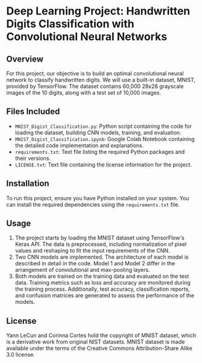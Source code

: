 # Deep Learning Project: Handwritten Digits Classification with Convolutional Neural Networks

## Overview
For this project, our objective is to build an optimal convolutional neural network to classify handwritten digits. We will use a built-in dataset, MNIST, provided by TensorFlow. The dataset contains 60,000 28x28 grayscale images of the 10 digits, along with a test set of 10,000 images.

## Files Included

- `MNIST_Digist_Classification.py`: Python script containing the code for loading the dataset, building CNN models, training, and evaluation.
- `MNIST_Digist_Classification.ipynb`: Google Colab Notebook containing the detailed code implementation and explanations.
- `requirements.txt`: Text file listing the required Python packages and their versions.
- `LICENSE.txt`: Text file containing the license information for the project.

## Installation
To run this project, ensure you have Python installed on your system. You can install the required dependencies using the `requirements.txt` file.

## Usage
1. The project starts by loading the MNIST dataset using TensorFlow's Keras API. The data is preprocessed, including normalization of pixel values and reshaping to fit the input requirements of the CNN.
2. Two CNN models are implemented. The architecture of each model is described in detail in the code. Model 1 and Model 2 differ in the arrangement of convolutional and max-pooling layers.
3. Both models are trained on the training data and evaluated on the test data. Training metrics such as loss and accuracy are monitored during the training process. Additionally, test accuracy, classification reports, and confusion matrices are generated to assess the performance of the models.

## License
Yann LeCun and Corinna Cortes hold the copyright of MNIST dataset, which is a derivative work from original NIST datasets. MNIST dataset is made available under the terms of the Creative Commons Attribution-Share Alike 3.0 license.
